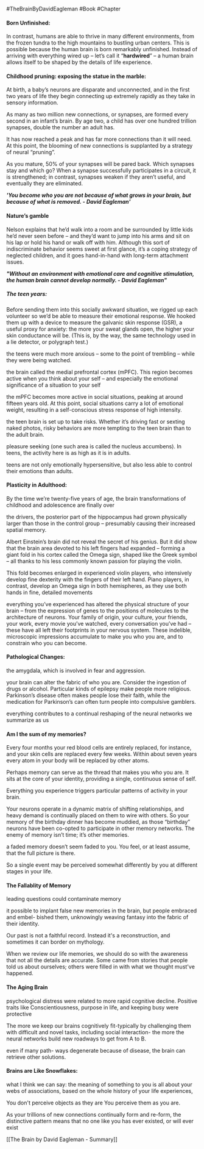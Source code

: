 #TheBrainByDavidEagleman
#Book #Chapter

#### Born Unfinished:

In contrast, humans are able to thrive in many different environments, from the frozen tundra to the high mountains to bustling urban centers. This is possible because the human brain is born remarkably unfinished. Instead of arriving with everything wired up – let’s call it “**hardwired**” – a human brain allows itself to be shaped by the details of life experience.

#### Childhood pruning: exposing the statue in the marble:

At birth, a baby’s neurons are disparate and unconnected, and in the first two years of life they begin connecting up extremely rapidly as they take in sensory information.

As many as two million new connections, or synapses, are formed every second in an infant’s brain. By age two, a child has over one hundred trillion synapses, double the number an adult has.

It has now reached a peak and has far more connections than it will need. At this point, the blooming of new connections is supplanted by a strategy of neural “pruning”.

As you mature, 50% of your synapses will be pared back. Which synapses stay and which go? When a synapse successfully participates in a circuit, it is strengthened; in contrast, synapses weaken if they aren’t useful, and eventually they are eliminated.

**_'You become who you are not because of what grows in your brain, but because of what is removed. - David Eagleman'_**

#### Nature’s gamble

Nelson explains that he’d walk into a room and be surrounded by little kids he’d never seen before – and they’d want to jump into his arms and sit on his lap or hold his hand or walk off with him. Although this sort of indiscriminate behavior seems sweet at first glance, it’s a coping strategy of neglected children, and it goes hand-in-hand with long-term attachment issues.

**_"Without an environment with emotional care and cognitive stimulation, the human brain cannot develop normally. - David Eagleman"_**

##### The teen years:

Before sending them into this socially awkward situation, we rigged up each volunteer so we’d be able to measure their emotional response. We hooked them up with a device to measure the galvanic skin response (GSR), a useful proxy for anxiety: the more your sweat glands open, the higher your skin conductance will be. (This is, by the way, the same technology used in a lie detector, or polygraph test.)

the teens were much more anxious – some to the point of trembling – while they were being watched.

the brain called the medial prefrontal cortex (mPFC). This region becomes active when you think about your self – and especially the emotional significance of a situation to your self

the mPFC becomes more active in social situations, peaking at around fifteen years old. At this point, social situations carry a lot of emotional weight, resulting in a self-conscious stress response of high intensity.


the teen brain is set up to take risks. Whether it’s driving fast or sexting naked photos, risky behaviors are more tempting to the teen brain than to the adult brain.

pleasure seeking (one such area is called the nucleus accumbens). In teens, the activity here is as high as it is in adults.

teens are not only emotionally hypersensitive, but also less able to control their emotions than adults.

#### Plasticity in Adulthood:

By the time we’re twenty-five years of age, the brain transformations of childhood and adolescence are finally over

the drivers, the posterior part of the hippocampus had grown physically larger than those in the control group – presumably causing their increased spatial memory.

Albert Einstein’s brain did not reveal the secret of his genius. But it did show that the brain area devoted to his left fingers had expanded – forming a giant fold in his cortex called the Omega sign, shaped like the Greek symbol – all thanks to his less commonly known passion for playing the violin.

This fold becomes enlarged in experienced violin players, who intensively develop fine dexterity with the fingers of their left hand. Piano players, in contrast, develop an Omega sign in both hemispheres, as they use both hands in fine, detailed movements

everything you’ve experienced has altered the physical structure of your brain – from the expression of genes to the positions of molecules to the architecture of neurons. Your family of origin, your culture, your friends, your work, every movie you’ve watched, every conversation you’ve had – these have all left their footprints in your nervous system. These indelible, microscopic impressions accumulate to make you who you are, and to constrain who you can become.

#### Pathological Changes:

the amygdala, which is involved in fear and aggression.

your brain can alter the fabric of who you are. Consider the ingestion of drugs or alcohol. Particular kinds of epilepsy make people more religious. Parkinson’s disease often makes people lose their faith, while the medication for Parkinson’s can often turn people into compulsive gamblers.

everything contributes to a continual reshaping of the neural networks we summarize as us

#### Am I the sum of my memories?

Every four months your red blood cells are entirely replaced, for instance, and your skin cells are replaced every few weeks. Within about seven years every atom in your body will be replaced by other atoms.

Perhaps memory can serve as the thread that makes you who you are. It sits at the core of your identity, providing a single, continuous sense of self.

Everything you experience triggers particular patterns of activity in your brain.

Your neurons operate in a dynamic matrix of shifting relationships, and heavy demand is continually placed on them to wire with others. So your memory of the birthday dinner has become muddied, as those “birthday” neurons have been co-opted to participate in other memory networks. The enemy of memory isn’t time; it’s other memories.

a faded memory doesn’t seem faded to you. You feel, or at least assume, that the full picture is there.

So a single event may be perceived somewhat differently by you at different stages in your life.

#### The Fallablity of Memory

leading questions could contaminate memory

it possible to implant false new memories in the brain, but people embraced and embel- bished them, unknowingly weaving fantasy into the fabric of their identity.

Our past is not a faithful record. Instead it's a reconstruction, and sometimes it can border on mythology.

When we review our life memories, we should do so with the awareness that not all the details are accurate. Some came from stories that people told us about ourselves; others were filled in with what we thought must've happened.

#### The Aging Brain

psychological distress were related to more rapid cognitive decline. Positive traits like Conscientiousness, purpose in life, and keeping busy were protective

The more we keep our brains cognitively fit-typically by challenging them with difficult and novel tasks, including social interaction- the more the neural networks build new roadways to get from A to B.

even if many path- ways degenerate because of disease, the brain can retrieve other solutions.

#### Brains are Like Snowflakes:

what I think we can say: the meaning of something to you is all about your webs of associations, based on the whole history of your life experiences,

You don't perceive objects as they are You perceive them as you are.

As your trillions of new connections continually form and re-form, the distinctive pattern means that no one like you has ever existed, or will ever exist


[[The Brain by David Eagleman - Summary]]